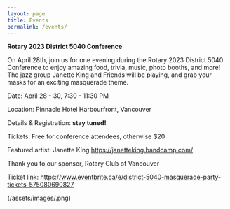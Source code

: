 ```yaml
---
layout: page
title: Events
permalink: /events/
---
```


**Rotary 2023 District 5040 Conference**

On April 28th, join us for one evening during the Rotary 2023 District 5040 Conference to enjoy amazing food, trivia, music, photo booths, and more! The jazz group Janette King and Friends will be playing, and grab your masks for an exciting masquerade theme.

Date: April 28 - 30, 7:30 - 11:30 PM

Location: Pinnacle Hotel Harbourfront, Vancouver

Details & Registration: **stay tuned!**

Tickets: Free for conference attendees, otherwise $20

Featured artist: Janette King https://janetteking.bandcamp.com/

Thank you to our sponsor, Rotary Club of Vancouver

Ticket link:
https://www.eventbrite.ca/e/district-5040-masquerade-party-tickets-575080690827

(/assets/images/.png)
